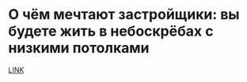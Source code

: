 # О чём мечтают застройщики: вы будете жить в небоскрёбах с низкими потолками



[LINK](https://varlamov.ru/3693171.html)
